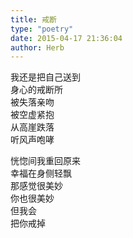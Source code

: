 ```yaml
---  
title: 戒断  
type: "poetry"  
date: 2015-04-17 21:36:04  
author: Herb  
---  
```

我还是把自己送到  
身心的戒断所  
被失落亲吻  
被空虚紧抱  
从高崖跌落  
听风声咆哮  

恍惚间我重回原来  
幸福在身侧轻飘  
那感觉很美妙  
你也很美妙  
但我会  
把你戒掉